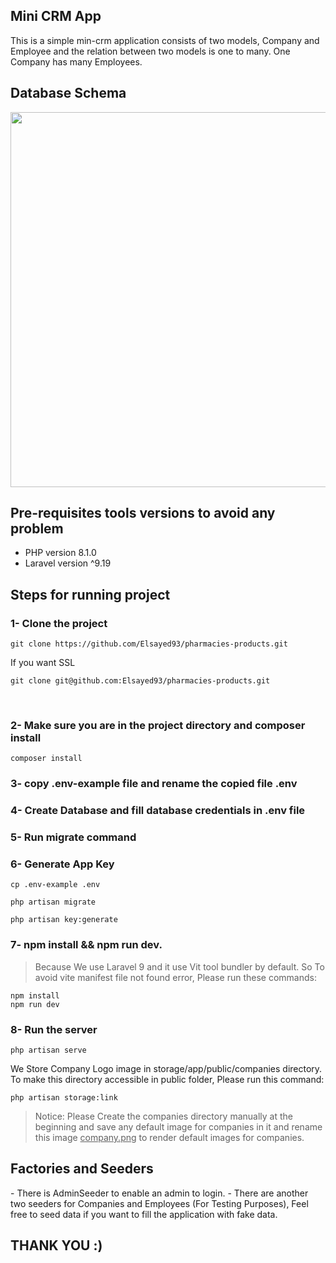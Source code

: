## Mini CRM App

<p> 
This is a simple min-crm application consists of two models, Company and Employee and the relation between two models is one to many.
One Company has many Employees.
</p>

## Database Schema

<img src="https://user-images.githubusercontent.com/66916174/208264419-14c68654-7b3c-43d6-a4f7-d74dfaa1a219.PNG" width=600 />

## Pre-requisites tools versions to avoid any problem

-   PHP version 8.1.0
-   Laravel version ^9.19

## Steps for running project

### 1- Clone the project

```
git clone https://github.com/Elsayed93/pharmacies-products.git
```

<p>If you want SSL </p>

```
git clone git@github.com:Elsayed93/pharmacies-products.git
```

<br>

### 2- Make sure you are in the project directory and composer install

```
composer install
```

### 3- copy .env-example file and rename the copied file .env

### 4- Create Database and fill database credentials in .env file

### 5- Run migrate command

### 6- Generate App Key

```
cp .env-example .env

php artisan migrate

php artisan key:generate
```

### 7- npm install && npm run dev.

> Because We use Laravel 9 and it use Vit tool bundler by default. So To avoid vite manifest file not found error, Please run these commands: 

```
npm install
npm run dev
```

### 8- Run the server

```
php artisan serve
```

<p> 
We Store Company Logo image in storage/app/public/companies directory.
To make this directory accessible in public folder, Please run this command: 
</p>

```
php artisan storage:link
```

> Notice: Please Create the companies directory manually at the beginning and save any default image for companies in it and rename this image <ins>company.png</ins> to render default images for companies.

## Factories and Seeders

<p> 
    - There is AdminSeeder to enable an admin to login.
    - There are another two seeders for Companies and Employees (For Testing Purposes), Feel free to seed data if you want to fill the application with fake data.
</p>


## THANK YOU :)
